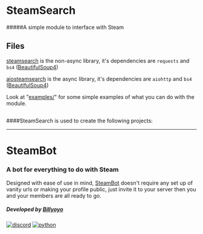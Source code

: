 # SteamSearch
#####A simple module to interface with Steam

## Files
[steamsearch](https://github.com/billy-yoyo/steamsearch/blob/master/steamsearch.py) is the non-async library, it's dependencies are `requests` and `bs4` ([BeautifulSoup4](https://pypi.python.org/pypi/beautifulsoup4))

[aiosteamsearch](https://github.com/billy-yoyo/steamsearch/blob/master/aiosteamsearch.py) is the async library, it's dependencies are `aiohttp` and `bs4` ([BeautifulSoup4](https://pypi.python.org/pypi/beautifulsoup4))

Look at "[examples/](https://github.com/billy-yoyo/steamsearch/tree/master/examples)" for some simple examples of what you can do with the module.

## 

####SteamSearch is used to create the following projects: 

----
# SteamBot 
### A bot for everything to do with Steam 
Designed with ease of use in mind, [SteamBot](https://bots.discord.pw/bots/205653475298639872) doesn't require any set up of vanity urls or making your profile public, just invite it to your server then you and your members are all ready to go.

##### Developed by [Billyoyo](https://github.com/billy-yoyo) 
[![discord](https://discordapp.com/api/guilds/209743049327116309/embed.png)](https://discord.gg/JSGpedK)
[![python](https://img.shields.io/badge/python-3.4-blue.svg)](https://www.python.org/)
